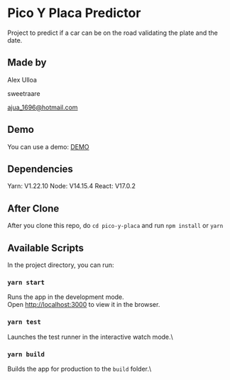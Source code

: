 # Pico Y Placa Predictor

Project to predict if a car can be on the road validating the plate and the date.

## Made by

Alex Ulloa

sweetraare

ajua_1696@hotmail.com

## Demo

You can use a demo: [DEMO](https://sweetraare.github.io/pico-y-placa/)

## Dependencies

Yarn: V1.22.10
Node: V14.15.4
React: V17.0.2

## After Clone

After you clone this repo, do `cd pico-y-placa` and run `npm install` or `yarn`

## Available Scripts

In the project directory, you can run:

### `yarn start`

Runs the app in the development mode.\
Open [http://localhost:3000](http://localhost:3000) to view it in the browser.

### `yarn test`

Launches the test runner in the interactive watch mode.\

### `yarn build`

Builds the app for production to the `build` folder.\
